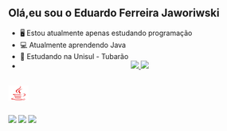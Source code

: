 ## Olá,eu sou o Eduardo Ferreira Jaworiwski

- 🖥️ Estou atualmente apenas estudando programação
- 💻 Atualmente aprendendo Java
- 🏫 Estudando na Unisul - Tubarão
- <div align="center">
  <a href="https://github.com/rafaballerini">
  <img height="180em" src="https://github-readme-stats.vercel.app/api?username=eduardoferreirajaworiwski&show_icons=true&theme=dracula&include_all_commits=true&count_private=true"/>
  <img height="180em" src="https://github-readme-stats.vercel.app/api/top-langs/?username=eduardoferreirajaworiwski&layout=compact&langs_count=7&theme=dracula"/>
</div>
  
  <div style="display: inline_block"><br>
 <img align="center" alt="Edu-Java" height="30" width="40" src="https://raw.githubusercontent.com/devicons/devicon/2ae2a900d2f041da66e950e4d48052658d850630/icons/java/java-plain.svg">

</div>
  
  ##
  
  </div>
   <a href="https://www.linkedin.com/in/eduardo-ferreira-jaworiwski-1720b3212/" target="_blank"><img src="https://img.shields.io/badge/-LinkedIn-%230077B5?style=for-the-badge&logo=linkedin&logoColor=white" target="_blank"></a> 
   <a href = "mailto:eduardoferreira.ti@outlook.com" ><img src=https://img.shields.io/badge/Microsoft_Outlook-0078D4?style=for-the-badge&logo=microsoft-outlook&logoColor=white></a>                                                         
   <a href="https://www.instagram.com/eduardoo.fj/" target="_blank"><img src="https://img.shields.io/badge/-Instagram-%23E4405F?style=for-the-badge&logo=instagram&logoColor=white" target="_blank"></a>
   
  </div>
